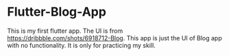 # Flutter-Blog-App

This is my first flutter app. The UI is from https://dribbble.com/shots/6918712-Blog.
This app is just the UI of Blog app with no functionality. It is only for practicing my skill.

